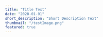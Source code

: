 ```yaml
---
title: "Title Text"
date: "2020-01-01"
short_description: "Short Description Text"
thumbnail: "/testImage.png"
featured: true
---
```

